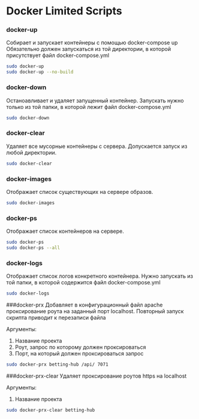 # Docker Limited Scripts

### docker-up
Собирает и запускает контейнеры с помощью docker-compose up
Обязательно должен запускаться из той директории, в которой присутствует файл docker-compose.yml

```bash
sudo docker-up
sudo docker-up --no-build
```

### docker-down
Останоавливает и удаляет запущенный контейнер. Запускать нужно только из той папки, в которой лежит файл
docker-compose.yml

```bash
sudo docker-down
```
### docker-clear
Удаляет все мусорные контейнеры с сервера. Допускается запуск из любой директории.
```bash
sudo docker-clear
```
### docker-images
Отображает список существующих на сервере образов.
```bash
sudo docker-images
```
### docker-ps
Отображает список контейнеров на сервере.
```bash
sudo docker-ps
sudo docker-ps --all
```
### docker-logs
Отображает список логов конкретного контейнера. Нужно запускать из той папки, в которой содержится файл docker-compose.yml
```bash
sudo docker-logs
```
###docker-prx
Добавляет в конфигурационный файл apache проксирование роута на заданный порт localhost. Повторный запуск скрипта приводит к перезаписи файла

Аргументы:
1. Название проекта
2. Роут, запрос по которому должен проксироваться
3. Порт, на который должен проксироваться запрос
```bash
sudo docker-prx betting-hub /api/ 7071
```
###docker-prx-clear
Удаляет проксирование роутов https на localhost

Аргументы:
1. Название проекта
```bash
sudo docker-prx-clear betting-hub
```